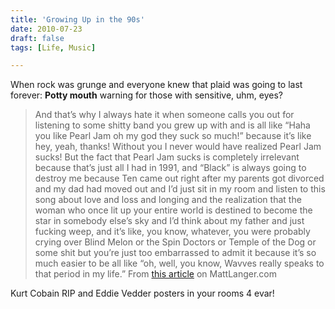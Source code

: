 ```yaml
---
title: 'Growing Up in the 90s'
date: 2010-07-23
draft: false
tags: [Life, Music]

---
```


When rock was grunge and everyone knew that plaid was going to last forever: **Potty mouth** warning for those with sensitive, uhm, eyes?

> And that’s why I always hate it when someone calls you out for listening to some shitty band you grew up with and is all like “Haha you like Pearl Jam oh my god they suck so much!” because it’s like hey, yeah, thanks! Without you I never would have realized Pearl Jam sucks! But the fact that Pearl Jam sucks is completely irrelevant because that’s just all I had in 1991, and “Black” is always going to destroy me because Ten came out right after my parents got divorced and my dad had moved out and I’d just sit in my room and listen to this song about love and loss and longing and the realization that the woman who once lit up your entire world is destined to become the star in somebody else’s sky and I’d think about my father and just fucking weep, and it’s like, you know, whatever, you were probably crying over Blind Melon or the Spin Doctors or Temple of the Dog or some shit but you’re just too embarrassed to admit it because it’s so much easier to be all like “oh, well, you know, Wavves really speaks to that period in my life.” From [this article](http://blog.mattlanger.com/post/850193375) on MattLanger.com

Kurt Cobain RIP and Eddie Vedder posters in your rooms 4 evar!